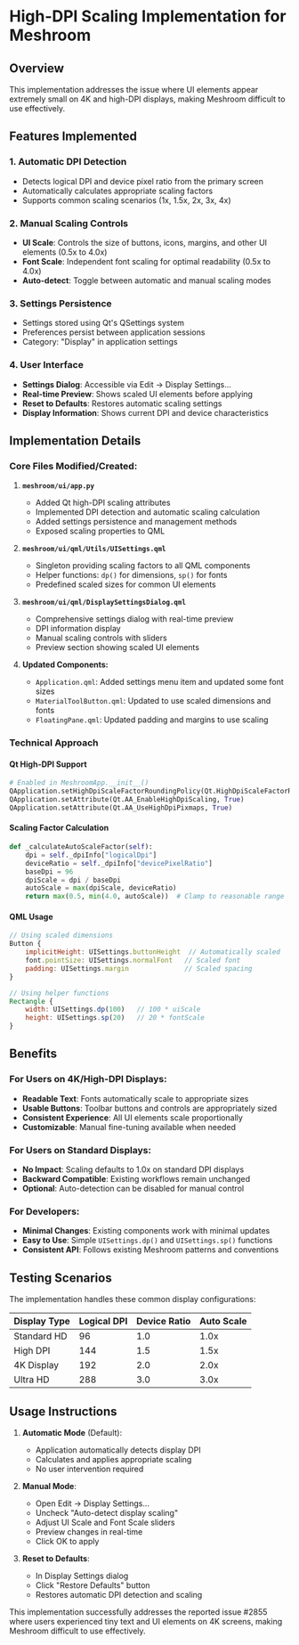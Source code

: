 # High-DPI Scaling Implementation for Meshroom

## Overview

This implementation addresses the issue where UI elements appear extremely small on 4K and high-DPI displays, making Meshroom difficult to use effectively.

## Features Implemented

### 1. Automatic DPI Detection
- Detects logical DPI and device pixel ratio from the primary screen
- Automatically calculates appropriate scaling factors
- Supports common scaling scenarios (1x, 1.5x, 2x, 3x, 4x)

### 2. Manual Scaling Controls
- **UI Scale**: Controls the size of buttons, icons, margins, and other UI elements (0.5x to 4.0x)
- **Font Scale**: Independent font scaling for optimal readability (0.5x to 4.0x) 
- **Auto-detect**: Toggle between automatic and manual scaling modes

### 3. Settings Persistence
- Settings stored using Qt's QSettings system
- Preferences persist between application sessions
- Category: "Display" in application settings

### 4. User Interface
- **Settings Dialog**: Accessible via Edit → Display Settings...
- **Real-time Preview**: Shows scaled UI elements before applying
- **Reset to Defaults**: Restores automatic scaling settings
- **Display Information**: Shows current DPI and device characteristics

## Implementation Details

### Core Files Modified/Created:

1. **`meshroom/ui/app.py`**
   - Added Qt high-DPI scaling attributes
   - Implemented DPI detection and automatic scaling calculation
   - Added settings persistence and management methods
   - Exposed scaling properties to QML

2. **`meshroom/ui/qml/Utils/UISettings.qml`**
   - Singleton providing scaling factors to all QML components
   - Helper functions: `dp()` for dimensions, `sp()` for fonts
   - Predefined scaled sizes for common UI elements

3. **`meshroom/ui/qml/DisplaySettingsDialog.qml`**
   - Comprehensive settings dialog with real-time preview
   - DPI information display
   - Manual scaling controls with sliders
   - Preview section showing scaled UI elements

4. **Updated Components:**
   - `Application.qml`: Added settings menu item and updated some font sizes
   - `MaterialToolButton.qml`: Updated to use scaled dimensions and fonts
   - `FloatingPane.qml`: Updated padding and margins to use scaling

### Technical Approach

#### Qt High-DPI Support
```python
# Enabled in MeshroomApp.__init__()
QApplication.setHighDpiScaleFactorRoundingPolicy(Qt.HighDpiScaleFactorRoundingPolicy.PassThrough)
QApplication.setAttribute(Qt.AA_EnableHighDpiScaling, True)
QApplication.setAttribute(Qt.AA_UseHighDpiPixmaps, True)
```

#### Scaling Factor Calculation
```python
def _calculateAutoScaleFactor(self):
    dpi = self._dpiInfo["logicalDpi"]
    deviceRatio = self._dpiInfo["devicePixelRatio"]
    baseDpi = 96
    dpiScale = dpi / baseDpi
    autoScale = max(dpiScale, deviceRatio)
    return max(0.5, min(4.0, autoScale))  # Clamp to reasonable range
```

#### QML Usage
```qml
// Using scaled dimensions
Button {
    implicitHeight: UISettings.buttonHeight  // Automatically scaled
    font.pointSize: UISettings.normalFont   // Scaled font
    padding: UISettings.margin              // Scaled spacing
}

// Using helper functions
Rectangle {
    width: UISettings.dp(100)   // 100 * uiScale
    height: UISettings.sp(20)   // 20 * fontScale
}
```

## Benefits

### For Users on 4K/High-DPI Displays:
- **Readable Text**: Fonts automatically scale to appropriate sizes
- **Usable Buttons**: Toolbar buttons and controls are appropriately sized
- **Consistent Experience**: All UI elements scale proportionally
- **Customizable**: Manual fine-tuning available when needed

### For Users on Standard Displays:
- **No Impact**: Scaling defaults to 1.0x on standard DPI displays
- **Backward Compatible**: Existing workflows remain unchanged
- **Optional**: Auto-detection can be disabled for manual control

### For Developers:
- **Minimal Changes**: Existing components work with minimal updates
- **Easy to Use**: Simple `UISettings.dp()` and `UISettings.sp()` functions
- **Consistent API**: Follows existing Meshroom patterns and conventions

## Testing Scenarios

The implementation handles these common display configurations:

| Display Type | Logical DPI | Device Ratio | Auto Scale |
|--------------|-------------|--------------|------------|
| Standard HD  | 96          | 1.0          | 1.0x       |
| High DPI     | 144         | 1.5          | 1.5x       |
| 4K Display   | 192         | 2.0          | 2.0x       |
| Ultra HD     | 288         | 3.0          | 3.0x       |

## Usage Instructions

1. **Automatic Mode** (Default):
   - Application automatically detects display DPI
   - Calculates and applies appropriate scaling
   - No user intervention required

2. **Manual Mode**:
   - Open Edit → Display Settings...
   - Uncheck "Auto-detect display scaling"
   - Adjust UI Scale and Font Scale sliders
   - Preview changes in real-time
   - Click OK to apply

3. **Reset to Defaults**:
   - In Display Settings dialog
   - Click "Restore Defaults" button
   - Restores automatic DPI detection and scaling

This implementation successfully addresses the reported issue #2855 where users experienced tiny text and UI elements on 4K screens, making Meshroom difficult to use effectively.